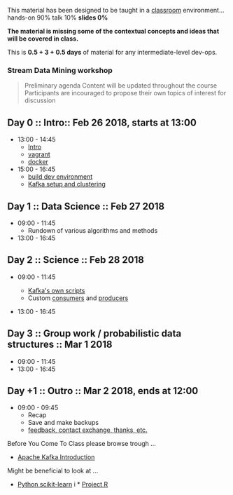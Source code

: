 
This material has been designed to be taught in a [classroom](https://ccdcoe.org/cyber-defence-monitoring-course-suite-module-2-1.html) environment... hands-on 90% talk 10% **slides 0%**

**The material is missing some of the contextual concepts and ideas that will be covered in class.**

This is **0.5 + 3 + 0.5 days** of material for any intermediate-level dev-ops.

### Stream Data Mining workshop

> Preliminary agenda
> Content will be updated throughout the course 
> Participants are incouraged to propose their own topics of interest for discussion

## Day 0 :: Intro:: Feb 26 2018, starts at 13:00

 * 13:00 - 14:45
   * [Intro](/common/day_intro.md)
   * [vagrant](/common/vagrant.intro.md)
   * [docker](/common/docker.intro.md)
 * 15:00 - 16:45
   * [build dev environment]()
   * [Kafka setup and clustering]()

## Day 1 :: Data Science :: Feb 27 2018

* 09:00 - 11:45
  * Rundown of various algorithms and methods
* 13:00 - 16:45

## Day 2 :: Science :: Feb 28 2018

 * 09:00 - 11:45
   * [Kafka's own scripts]()
   * Custom [consumers]() and [producers]()

 * 13:00 - 16:45

## Day 3 :: Group work / probabilistic data structures :: Mar 1 2018

* 09:00 - 11:45
* 13:00 - 16:45


## Day +1 :: Outro :: Mar 2 2018, ends at 12:00

* 09:00 - 09:45
  * Recap
  * Save and make backups
  * [feedback, contact exchange, thanks, etc.](/common/Closing.md)



Before You Come To Class please browse trough ...

  * [Apache Kafka Introduction](https://kafka.apache.org/intro)

Might be beneficial to look at ...

  * [Python scikit-learn](http://scikit-learn.org)
i * [Project R](https://www.r-project.org/)

